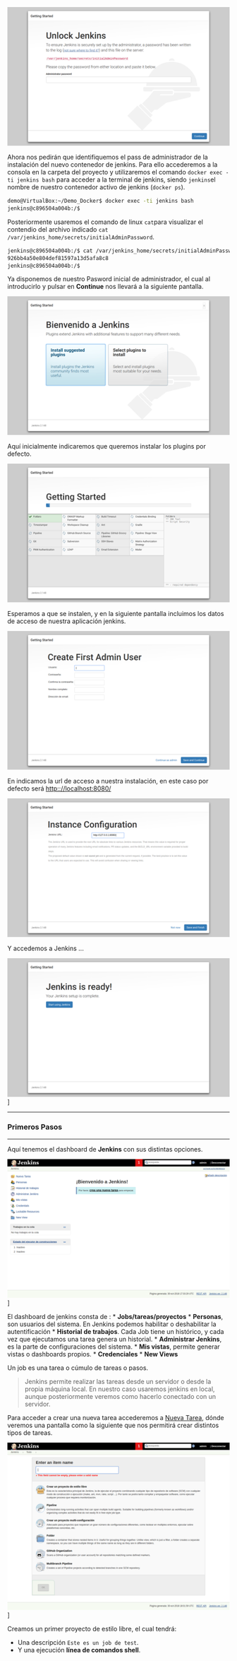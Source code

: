 ![./img/0001.png](./img/0001.png)

Ahora nos pedirán que identifiquemos el pass de administrador de la instalación del nuevo contenedor de jenkins. Para ello accederemos a la consola en la carpeta del proyecto y utilizaremos el comando `docker exec -ti jenkins bash` para acceder a la terminal de jenkins, siendo `jenkins`el nombre de nuestro contenedor activo de jenkins (`docker ps`).

```bash
demo@VirtualBox:~/Demo_Docker$ docker exec -ti jenkins bash
jenkins@c896504a004b:/$
```

Posteriormente usaremos el comando de linux `cat`para visualizar el contendio del archivo indicado `cat /var/jenkins_home/secrets/initialAdminPassword`.

```bash
jenkins@c896504a004b:/$ cat /var/jenkins_home/secrets/initialAdminPassword
926bb4a50e804def81597a13d5afa8c8
jenkins@c896504a004b:/$
```

Ya disponemos de nuestro Pasword inicial de administrador, el cual al introducirlo y pulsar en **Continue** nos llevará a la siguiente pantalla.

![./img/0002.png](./img/0002.png)

Aquí inicialmente indicaremos que queremos instalar los plugins por defecto.

![./img/0003.png](./img/0003.png)

Esperamos a que se instalen, y en la siguiente pantalla incluimos los datos de acceso de nuestra aplicación jenkins.

![./img/0004.png](./img/0004.png)

En indicamos la url de acceso a nuestra instalación, en este caso por defecto será [http:://localhost:8080/](http:://localhost:8080/)

![./img/0005.png](./img/0005.png)

Y accedemos a Jenkins ...

![./img/0006.png](./img/0006.png)]

---------------------------------------------------------

### Primeros Pasos

---------------------------------------------------------

Aquí tenemos el dashboard de **Jenkins** con sus distintas opciones.

![./img/0007.png](./img/0007.png)]

El dashboard de jenkins consta de :
    * **Jobs/tareas/proyectos**
    * **Personas**, son usuarios del sistema. En Jenkins podemos habilitar o deshabilitar la autentificación
    * **Historial de trabajos**. Cada Job tiene un histórico, y cada vez que ejecutamos una tarea genera un historial.
    * **Administrar Jenkins**, es la parte de configuraciones del sistema.
    * **Mis vistas**, permite generar vistas o dashboards propios.
    * **Credenciales**
    * **New Views**

Un job es una tarea o cúmulo de tareas o pasos. 

> Jenkins permite realizar las tareas desde un servidor o desde la propia máquina local. En nuestro caso usaremos jenkins en local, aunque posteriormente veremos como hacerlo conectado con un servidor.

Para acceder a crear una nueva tarea accederemos a [Nueva Tarea](http://127.0.0.1:8080/view/all/newJob), dónde veremos una pantalla como la siguiente que nos permitirá crear distintos tipos de tareas.

![./img/0008.png](./img/0008.png)]

Creamos un primer proyecto de estilo libre, el cual tendrá:


* Una descripción `Este es un job de test`.
* Y una ejecución **línea de comandos shell**.